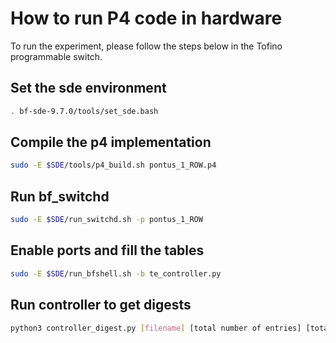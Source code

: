 # How to run P4 code in hardware
To run the experiment, please follow the steps below in the Tofino programmable switch.

## Set the sde environment
```bash
. bf-sde-9.7.0/tools/set_sde.bash 
```

## Compile the p4 implementation
```bash
sudo -E $SDE/tools/p4_build.sh pontus_1_ROW.p4
```

## Run bf_switchd
```bash
sudo -E $SDE/run_switchd.sh -p pontus_1_ROW
```

## Enable ports and fill the tables
```bash
sudo -E $SDE/run_bfshell.sh -b te_controller.py
```

## Run controller to get digests
```bash
python3 controller_digest.py [filename] [total number of entries] [total window size] [threshold rate]
```

